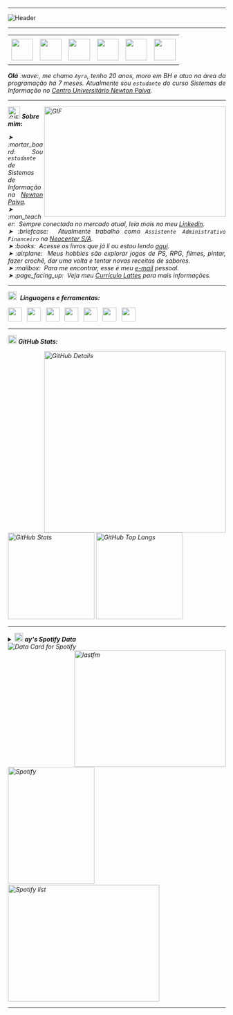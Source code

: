 -----
<div>
<img align="center" alt="Header" src="https://github.com/ayyzzz/ayrasoares/blob/main/img/header.png"/>
</div>

-----

<div align="center">
<table>
<tr>
 <td align="center" colspan="11"></td>
</tr> 
<tr>
<td><a href="https://github.com/ayrasoares" target="_blank"><img src="https://github.com/ayrasoares/ayrasoares/blob/main/img/github%20(1).png" width="50px" height="50px"/></a>
</td>
<td><a href="mailto:ayrasoaresrocha@gmail.com" target="_blank"><img src="https://github.com/ayrasoares/ayrasoares/blob/main/img/gmail.png" width="50px" height="50px"/></a>
</td>
<td><a href="https://wa.me/55031987610832" target="_blank"><img src="https://github.com/ayrasoares/ayrasoares/blob/main/img/whatsapp%20(1).png" width="50px" height="50px"/></a>
</td>
<td><a href="https://www.instagram.com/ayra_rx0/" target="_blank"><img src="https://github.com/ayrasoares/ayrasoares/blob/main/img/instagram%20(2).png" width="50px" height="50px"/></a>
</td>
<td><a href="https://www.linkedin.com/in/ayra-soares-7b0a49207?utm_source=share&utm_campaign=share_via&utm_content=profile&utm_medium=android_app" target="_blank"><img src="https://github.com/ayrasoares/ayrasoares/blob/main/img/linkedin%20(2).png" width="50px" height="50px"/></a>
</td>
<td><a href="https://www.goodreads.com/user/show/176773070-ayra-soares" target="_blank"><img src="https://github.com/ayrasoares/ayrasoares/blob/main/img/goodreads.png" width="50px" height="50px"/></a>
</td>
</tr>
<tr>
 <td align="center" colspan="11"></td>
</tr> 
</table>

</div>
<div align="justify">
<i><b>Olá</b> :wave:, me chamo <code>Ayra</code>, tenho 20 anos, moro em BH e atuo na área da programação há 7 meses. Atualmente sou <code>estudante</code> do curso Sistemas de Informação no <a href="https://newtonpaiva.br/" target="_blank">Centro Universitário Newton Paiva</a>.
</div>
 
-----

<div>
<div>
<img align="right" alt="GIF" src="https://github.com/ayrasoares/ayrasoares/blob/main/img/7eb249f2fd2e58e9ad6dd60ef892971b.gif" width="420px" height="255px"/>
</div>

<img height="28" alt="GIF" src="https://github.com/ayrasoares/ayrasoares/blob/main/img/avatar.gif"/> <i><b>Sobre mim:</b>

<div align="justify">
<p> 
➤ :mortar_board: &nbsp;Sou <code>estudante</code> de Sistemas de Informação na <a href="https://newtonpaiva.br/" target="_blank">Newton Paiva</a>.<br />
➤ :man_teacher: &nbsp;Sempre conectada no mercado atual, leia mais no meu <a href="https://www.linkedin.com/in/ayra-soares-7b0a49207?utm_source=share&utm_campaign=share_via&utm_content=profile&utm_medium=android_app" target="_blank">Linkedin</a>.<br />
➤ :briefcase: &nbsp;Atualmente trabalho como <code>Assistente Administrativo Financeiro</code> na <a href="https://neocenter.com.br/" target="_blank">Neocenter S/A</a>.<br />
➤ :books: &nbsp;Acesse os livros que já li ou estou lendo <a href="https://www.goodreads.com/user/show/176773070-ayra-soares" target="_blank">aqui</a>.<br />
➤ :airplane: &nbsp;Meus hobbies são explorar jogos de PS, RPG, filmes, pintar, fazer crochê, dar uma volta e tentar novas receitas de sabores.<br />
➤ :mailbox: &nbsp;Para me encontrar, esse é meu <a href="mailto:ayrasoaresrocha@gmail.com" target="_blank">e-mail</a> pessoal.<br />
➤ :page_facing_up: &nbsp;Veja meu <a href="http://lattes.cnpq.br/1208427665892059" target="_blank">Currículo Lattes</a> para mais informações.
</p>
</div>
</div>

-----

<div>

<img height="20" alt="GIF" src="https://github.com/ayrasoares/ayrasoares/blob/main/img/skills.gif"/>&nbsp; <i><b>Linguagens e ferramentas:</b>

<code><a href="https://www.java.com/pt-BR/" target="_blank"><img width="32" height="32" src="https://github.com/ayrasoares/ayrasoares/blob/main/img/java.png"/></a></code>
&nbsp; 
<code><a href="https://openjfx.io/" target="_blank"><img height="32" src="https://github.com/ayrasoares/ayrasoares/blob/main/img/javafx.png"/></a></code>
&nbsp; 
<code><a href="https://www.w3schools.com/html/" target="_blank"><img width="32" height="32" src="https://github.com/ayrasoares/ayrasoares/blob/main/img/html.svg"/></a></code>
&nbsp; 
<code><a href="https://www.w3schools.com/css/" target="_blank"><img width="32" height="32" src="https://github.com/ayrasoares/ayrasoares/blob/main/img/css.svg"/></a></code>
&nbsp; 
<code><a href="https://www.eclipse.org/downloads/" target="_blank"><img width="32" height="32" src="https://github.com/ayrasoares/ayrasoares/blob/main/img/eclipse.png"/></a></code>
&nbsp; 
<code><a href="https://netbeans.apache.org/" target="_blank"><img width="32" height="32" src="https://github.com/ayrasoares/ayrasoares/blob/main/img/netbeans.png"/></a></code>
&nbsp;
<code><a href="https://code.visualstudio.com/" target="_blank"><img width="32" height="32" src="https://github.com/ayrasoares/ayrasoares/blob/main/img/vs.png"/></a></code>
&nbsp;

-----

<img height="20" alt="GIF" src="https://github.com/ayrasoares/ayrasoares/blob/main/img/graphic.gif"/> <i><b>GitHub Stats:</b>

<div>
<img align="right" alt="GitHub Details" width="420px" src="http://github-profile-summary-cards.vercel.app/api/cards/profile-details?username=ayrasoares&theme=github_dark"/>
<!--- <img alt="GitHub Commits" width="200px" src="http://github-profile-summary-cards.vercel.app/api/cards/productive-time?username=ayrasoares&theme=github_dark"/> -->
<img alt="GitHub Stats" width="200px" src="http://github-profile-summary-cards.vercel.app/api/cards/stats?username=ayrasoares&theme=github_dark"/>
<img alt="GitHub Top Langs" width="200px" src="http://github-profile-summary-cards.vercel.app/api/cards/repos-per-language?username=ayrasoares&theme=github_dark"/>
</div>

-----

<div>
<div>
<details>
<summary><img height="20" alt="GIF" src="https://github.com/ayrasoares/ayrasoares/blob/main/img/spotify.gif"/> <i><b>ay's Spotify Data<summary></b>
<img src="https://data-card-for-spotify.herokuapp.com/api/card?user_id=8o9sujogvluvd199rjq0gde9l" alt="Data Card for Spotify">
</div>
<div>
<a href="https://www.last.fm/pt/user/Ayrxx" target="_blank"><img align="right" width="350px" height="270px" alt="lastfm" src="https://lastfm-recently-played.vercel.app/api?user=Ayrxx"/></a>
</div>
<div>
<img alt="Spotify" width="200px" height="270px" src="https://spotify-github-profile.vercel.app/api/view?uid=8o9sujogvluvd199rjq0gde9l&cover_image=true&theme=default"/> &nbsp; &nbsp; 
<img alt="Spotify list" width="350px" height="270px" src="https://spotify-recently-played-readme.vercel.app/api?user=8o9sujogvluvd199rjq0gde9l&count=10"/>
</div>
<div>

-----

